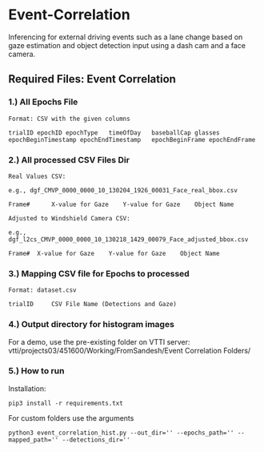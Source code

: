 # Event-Correlation
Inferencing for external driving events such as a lane change based on gaze estimation and object detection input using a dash cam and a face camera. 

## Required Files: Event Correlation

### 1.) All Epochs File
	Format: CSV with the given columns
	
	trialID	epochID	epochType	timeOfDay	baseballCap	glasses	epochBeginTimestamp	epochEndTimestamp	epochBeginFrame	epochEndFrame
  	

### 2.) All processed CSV Files Dir

	Real Values CSV:

	e.g., dgf_CMVP_0000_0000_10_130204_1926_00031_Face_real_bbox.csv
  
	Frame#		X-value for Gaze	Y-value for Gaze	Object Name

	Adjusted to Windshield Camera CSV:
	
	e.g., dgf_l2cs_CMVP_0000_0000_10_130218_1429_00079_Face_adjusted_bbox.csv
	
	Frame#	X-value for Gaze	Y-value for Gaze	Object Name
  
### 3.) Mapping CSV file for Epochs to processed 
	
	Format: dataset.csv
	
	trialID		CSV File Name (Detections and Gaze)
  

### 4.) Output directory for histogram images

For a demo, use the pre-existing folder on VTTI server: vtti/projects03/451600/Working/FromSandesh/Event Correlation Folders/

### 5.) How to run

Installation: 

```
pip3 install -r requirements.txt
```


For custom folders use the arguments

```
python3 event_correlation_hist.py --out_dir='' --epochs_path='' --mapped_path='' --detections_dir=''
```


